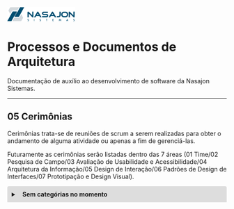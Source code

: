 ![Logo da Nasajon](../logoNasajon.png "Logo da Nasajon")
# Processos e Documentos de Arquitetura
Documentação de auxílio ao desenvolvimento de software da Nasajon Sistemas.

---

## 05 Cerimônias
Cerimônias trata-se de reuniões de scrum a serem realizadas para obter o andamento de alguma atividade ou apenas a fim de gerenciá-las. 

Futuramente as cerimônias serão listadas dentro das 7 áreas (01 Time/02 Pesquisa de Campo/03 Avaliação de Usabilidade e Acessibilidade/04 Arquitetura da Informação/05 Design de Interação/06 Padrões de Design de Interfaces/07 Prototipação e Design Visual).
<details style="margin-bottom:20px;">
<style>.markdown-body>*:first-child {
    margin-top: 0 !important;
    display: none;
}</style>
  <link rel="stylesheet" href="https://cdnjs.cloudflare.com/ajax/libs/font-awesome/5.15.3/css/all.min.css" integrity="sha512-iBBXm8fW90+nuLcSKlbmrPcLa0OT92xO1BIsZ+ywDWZCvqsWgccV3gFoRBv0z+8dLJgyAHIhR35VZc2oM/gI1w==" crossorigin="anonymous" referrerpolicy="no-referrer" />
  <summary style="
    background-color: #ddd;
    padding: 10px;
    font-weight: bold;
    border-radius: 4px 4px 0 0;
    cursor:pointer;"
    title="Clique aqui para visualizar as ferramentas do Time">
    <i class="fas fa-users" style="color: #2879d0;margin-right:10px;"></i> Sem categórias no momento</summary>
  <div style="
    border: 1px solid #ddd;
    border-radius: 0 0 4px 4px;
    padding: 15px;">
    <p>Em breve será realizado o conteúdo mais detalhado para esse assunto de cerimônias da equipe de design.</p>
  </div>
</details>